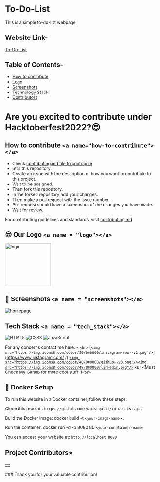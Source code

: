 # To-Do-List

This is a simple to-do-list webpage

## Website Link-

 [To-Do-List](https://github.com/Manishgatti/To-Do-List)

## Table of Contents-

- [How to contribute](#how-to-contribute)
- [Logo](#logo)
- [Screenshots](#screenshots)
- [Technology Stack](#tech_stack)
- [Contributors](#contributors)

# Are you excited to contribute under Hacktoberfest2022?😍

## How to contribute `<a name="how-to-contribute"></a>`

- Check [contributing.md file to contribute](https://github.com/Manishgatti/To-Do-List/blob/main/CONTRIBUTING.md)
- Star this repository.
- Create an issue with the description of how you want to contribute to this project.
- Wait to be assigned.
- Then fork this repository.
- In the forked repository add your changes.
- Then make a pull request with the issue number.
- Pull request should have a screenshot of the changes you have made.
- Wait for review.

For contributing guidelines and standards, visit [contributing.md](https://github.com/Manishgatti/To-Do-List/blob/main/CONTRIBUTING.md)

## 😎 Our Logo `<a name = "logo"></a>`

<img src="./assets/images/logo.png" width=150px height=140px alt="logo">

## 📸 Screenshots `<a name = "screenshots"></a>`

![homepage](./assets/images/homepage.png)

## Tech Stack `<a name = "tech_stack"></a>`

<img alt="HTML5" src="https://img.shields.io/badge/html5-%23fca9ae.svg?style=for-the-badge&logo=html5&logoColor=140200"/>
<img alt="CSS3" src="https://img.shields.io/badge/css3-%23ffd2ce.svg?style=for-the-badge&logo=css3&logoColor=140200"/>
<img alt="JavaScript" src="https://img.shields.io/badge/javascript-%23e4626b.svg?style=for-the-badge&logo=javascript&logoColor=%23F7DF1E"/>

For any concerns contact me here: - `<br>`
[`<img src="https://img.icons8.com/color/50/000000/instagram-new--v2.png"/>`](https://www.instagram.com/ /) [`<img src="https://img.icons8.com/color/48/000000/github--v3.png"/>`](https://github.com/Manish201199)[`<img src="https://img.icons8.com/color/48/000000/linkedin.png"/>`](https://www.linkedin.com/in/Manish-Gattipalli-071b79175/)
`<br>`(Must Check My Github for more cool stuff !)`<br>`

## 🐳 Docker Setup

To run this website in a Docker container, follow these steps:

Clone this repo at : `https://github.com/Manishgatti/To-Do-List.git`

Build the Docker image: docker build -t `<your-image-name>` .

Run the container: docker run -d -p 8080:80 `<your-conatainer-name>`

You can access your website at: `http://localhost:8080`

<h2>Project Contributors⭐</h2>
<a name = "contributors"></a>
<table align="center">
<tr>
<td>
<a href="https://github.com/Manishgatti/To-Do-List/graphs/contributors" align="center">
 
</a>
</td>
</tr>
</table>
### Thank you for your valuable contribution!
